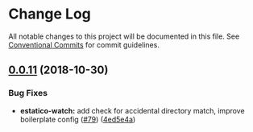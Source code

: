 # Change Log

All notable changes to this project will be documented in this file.
See [Conventional Commits](https://conventionalcommits.org) for commit guidelines.

## [0.0.11](https://github.com/unic/estatico-nou/tree/master/packages/estatico-watch/compare/@unic/estatico-watch@0.0.10...@unic/estatico-watch@0.0.11) (2018-10-30)


### Bug Fixes

* **estatico-watch:** add check for accidental directory match, improve boilerplate config ([#79](https://github.com/unic/estatico-nou/tree/master/packages/estatico-watch/issues/79)) ([4ed5e4a](https://github.com/unic/estatico-nou/tree/master/packages/estatico-watch/commit/4ed5e4a))
